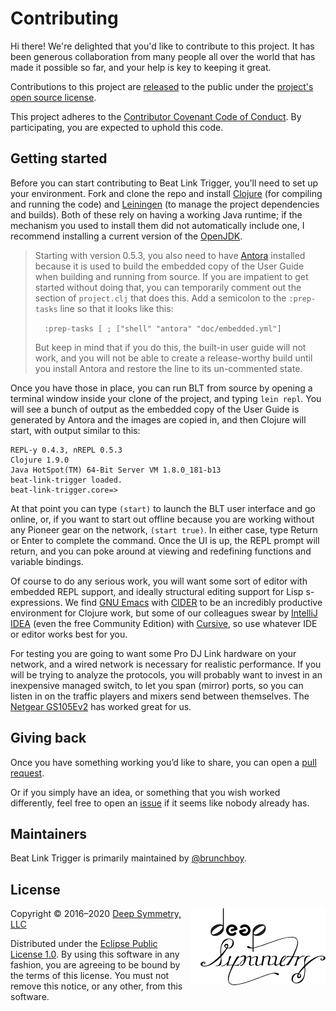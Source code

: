 # Contributing

Hi there! We're delighted that you'd like to contribute to this project.
It has been generous collaboration from many people all over the world
that has made it possible so far, and your help is key to keeping it
great.

Contributions to this project are [released][contributions-released]
to the public under the [project's open source license](LICENSE).

This project adheres to the
[Contributor Covenant Code of Conduct][covenant].
By participating, you are expected to uphold this code.

## Getting started

Before you can start contributing to Beat Link Trigger, you'll need to
set up your environment. Fork and clone the repo and install
[Clojure][clojure] (for compiling and running the code) and
[Leiningen](https://leiningen.org) (to manage the project dependencies
and builds). Both of these rely on having a working Java runtime; if
the mechanism you used to install them did not automatically include
one, I recommend installing a current version of the
[OpenJDK](http://openjdk.java.net).

> Starting with version 0.5.3, you also need to have
> [Antora](https://antora.org) installed because it is used to build the
> embedded copy of the User Guide when building and running from source.
> If you are impatient to get started without doing that, you can
> temporarily comment out the section of `project.clj` that does this.
> Add a semicolon to the `:prep-tasks` line so that it looks like this:
>
>  `  :prep-tasks [ ; ["shell" "antora" "doc/embedded.yml"]`
>
> But keep in mind that if you do this, the built-in user guide will
> not work, and you will not be able to create a release-worthy build
> until you install Antora and restore the line to its un-commented
> state.

Once you have those in place, you can run BLT from source by opening a
terminal window inside your clone of the project, and typing `lein
repl`. You will see a bunch of output as the embedded copy of the User
Guide is generated by Antora and the images are copied in, and then
Clojure will start, with output similar to this:

    REPL-y 0.4.3, nREPL 0.5.3
    Clojure 1.9.0
    Java HotSpot(TM) 64-Bit Server VM 1.8.0_181-b13
    beat-link-trigger loaded.
    beat-link-trigger.core=>

At that point you can type `(start)` to launch the BLT user interface
and go online, or, if you want to start out offline because you are
working without any Pioneer gear on the network, `(start true)`. In
either case, type Return or Enter to complete the command. Once the UI
is up, the REPL prompt will return, and you can poke around at viewing
and redefining functions and variable bindings.

Of course to do any serious work, you will want some sort of editor
with embedded REPL support, and ideally structural editing support for
Lisp s-expressions. We find [GNU Emacs][emacs] with [CIDER][cider] to
be an incredibly productive environment for Clojure work, but some of
our colleagues swear by [IntelliJ IDEA][idea] (even the free Community
Edition) with [Cursive][cursive], so use whatever IDE or editor works
best for you.

For testing you are going to want some Pro DJ Link hardware on your
network, and a wired network is necessary for realistic performance.
If you will be trying to analyze the protocols, you will probably want
to invest in an inexpensive managed switch, to let you span (mirror)
ports, so you can listen in on the traffic players and mixers send
between themselves. The [Netgear GS105Ev2][switch] has worked great
for us.

## Giving back

Once you have something working you’d like to share, you can open a
[pull request][pulls].

Or if you simply have an idea, or something that you wish worked
differently, feel free to open an [issue][issues] if it seems like
nobody already has.

## Maintainers

Beat Link Trigger is primarily maintained by [@brunchboy][brunchboy].

## License

<a href="http://deepsymmetry.org"><img align="right" alt="Deep Symmetry"
 src="doc/modules/ROOT/assets/images/DS-logo-bw-200-padded-left.png" width="216" height="123"></a>

Copyright © 2016&ndash;2020 [Deep Symmetry, LLC](http://deepsymmetry.org)

Distributed under the
[Eclipse Public License 1.0](http://opensource.org/licenses/eclipse-1.0.php).
By using this software in any fashion, you are agreeing to be bound by
the terms of this license. You must not remove this notice, or any
other, from this software.


[contributions-released]: https://help.github.com/articles/github-terms-of-service/#6-contributions-under-repository-license
[covenant]: http://contributor-covenant.org/
[clojure]: https://clojure.org
[leiningen]: https://leiningen.org
[emacs]: https://www.gnu.org/software/emacs/
[cider]: http://www.cider.mx/en/latest/
[idea]: https://www.jetbrains.com/idea/
[cursive]: https://cursive-ide.com
[switch]: https://smile.amazon.com/gp/product/B00HGLVZLY/
[pulls]: https://github.com/Deep-Symmetry/beat-link-trigger/pulls
[issues]: https://github.com/Deep-Symmetry/beat-link-trigger/issues
[brunchboy]: https://github.com/brunchboy
